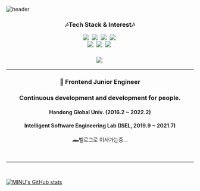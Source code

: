 ![header](https://capsule-render.vercel.app/api?type=waving&color=gradient&text=%20minwoo_kim%20%20&height=200&fontSize=100)

<h3 align="center">🎶Tech Stack & Interest🎶</h3>
<p align="center">
  <img src="https://img.shields.io/badge/React-00599C?style=flat-square&logo=React&logoColor=white"/></a>&nbsp 
  <img src="https://img.shields.io/badge/Javascript-ffb13b?style=flat-square&logo=Javascript&logoColor=white"/></a>&nbsp
  <img src="https://img.shields.io/badge/Typescript-3766AB?style=flat-square&logo=Typescript&logoColor=white"/></a>&nbsp 
  <img src="https://img.shields.io/badge/SCSS-cd679a?style=flat-square&logo=sass&logoColor=white"/></a>&nbsp 
  <br>
  <img src="https://img.shields.io/badge/Java-5382a1?style=flat-square&logo=Java&logoColor=white"/></a>&nbsp 
  <img src="https://img.shields.io/badge/Next.js-1e272e?style=flat-square&logo=Django&logoColor=white"/></a>&nbsp 
  <img src="https://img.shields.io/badge/Node.js-339933?style=flat-square&logo=Node.js&logoColor=white"/></a>&nbsp 
</p>

<h3 align="center"></h3>
<p align="center">
  <a href="https://newforinux.github.io">
    <img src="https://img.shields.io/badge/Tech%20Blog-11B48A?style=flat-square&logo=Github&logoColor=white&link=https://newforinux.github.io/"/></a>&nbsp
</p>

---

<div align="center">

### 💬 Frontend Junior Engineer
### Continuous development and development for people.
#### Handong Global Univ. (2016.2 ~ 2022.2)
#### Intelligent Software Engineering Lab (ISEL, 2019.9 ~ 2021.7)
🛻벨로그로 이사가는중...
  
</div>

<br>

---

<br>

[![MINU's GitHub stats](https://github-readme-stats.vercel.app/api?username=newForinux&count_private=true&theme=react&show_icons=true)](https://github.com/anuraghazra/github-readme-stats)
